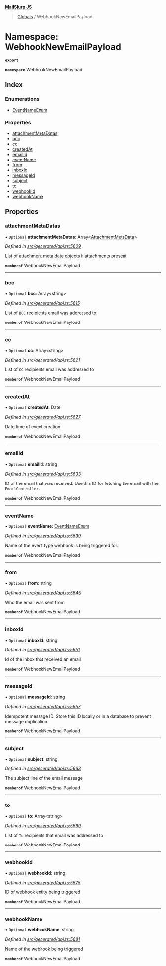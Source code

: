 **[MailSlurp JS](../README.md)**

> [Globals](../README.md) / WebhookNewEmailPayload

# Namespace: WebhookNewEmailPayload

**`export`** 

**`namespace`** WebhookNewEmailPayload

## Index

### Enumerations

* [EventNameEnum](../enums/webhooknewemailpayload.eventnameenum.md)

### Properties

* [attachmentMetaDatas](webhooknewemailpayload.md#attachmentmetadatas)
* [bcc](webhooknewemailpayload.md#bcc)
* [cc](webhooknewemailpayload.md#cc)
* [createdAt](webhooknewemailpayload.md#createdat)
* [emailId](webhooknewemailpayload.md#emailid)
* [eventName](webhooknewemailpayload.md#eventname)
* [from](webhooknewemailpayload.md#from)
* [inboxId](webhooknewemailpayload.md#inboxid)
* [messageId](webhooknewemailpayload.md#messageid)
* [subject](webhooknewemailpayload.md#subject)
* [to](webhooknewemailpayload.md#to)
* [webhookId](webhooknewemailpayload.md#webhookid)
* [webhookName](webhooknewemailpayload.md#webhookname)

## Properties

### attachmentMetaDatas

• `Optional` **attachmentMetaDatas**: Array\<[AttachmentMetaData](../interfaces/attachmentmetadata.md)>

*Defined in [src/generated/api.ts:5609](https://github.com/mailslurp/mailslurp-client/blob/b27590b/src/generated/api.ts#L5609)*

List of attachment meta data objects if attachments present

**`memberof`** WebhookNewEmailPayload

___

### bcc

• `Optional` **bcc**: Array\<string>

*Defined in [src/generated/api.ts:5615](https://github.com/mailslurp/mailslurp-client/blob/b27590b/src/generated/api.ts#L5615)*

List of `BCC` recipients email was addressed to

**`memberof`** WebhookNewEmailPayload

___

### cc

• `Optional` **cc**: Array\<string>

*Defined in [src/generated/api.ts:5621](https://github.com/mailslurp/mailslurp-client/blob/b27590b/src/generated/api.ts#L5621)*

List of `CC` recipients email was addressed to

**`memberof`** WebhookNewEmailPayload

___

### createdAt

• `Optional` **createdAt**: Date

*Defined in [src/generated/api.ts:5627](https://github.com/mailslurp/mailslurp-client/blob/b27590b/src/generated/api.ts#L5627)*

Date time of event creation

**`memberof`** WebhookNewEmailPayload

___

### emailId

• `Optional` **emailId**: string

*Defined in [src/generated/api.ts:5633](https://github.com/mailslurp/mailslurp-client/blob/b27590b/src/generated/api.ts#L5633)*

ID of the email that was received. Use this ID for fetching the email with the `EmailController`.

**`memberof`** WebhookNewEmailPayload

___

### eventName

• `Optional` **eventName**: [EventNameEnum](../enums/webhooknewemailpayload.eventnameenum.md)

*Defined in [src/generated/api.ts:5639](https://github.com/mailslurp/mailslurp-client/blob/b27590b/src/generated/api.ts#L5639)*

Name of the event type webhook is being triggered for.

**`memberof`** WebhookNewEmailPayload

___

### from

• `Optional` **from**: string

*Defined in [src/generated/api.ts:5645](https://github.com/mailslurp/mailslurp-client/blob/b27590b/src/generated/api.ts#L5645)*

Who the email was sent from

**`memberof`** WebhookNewEmailPayload

___

### inboxId

• `Optional` **inboxId**: string

*Defined in [src/generated/api.ts:5651](https://github.com/mailslurp/mailslurp-client/blob/b27590b/src/generated/api.ts#L5651)*

Id of the inbox that received an email

**`memberof`** WebhookNewEmailPayload

___

### messageId

• `Optional` **messageId**: string

*Defined in [src/generated/api.ts:5657](https://github.com/mailslurp/mailslurp-client/blob/b27590b/src/generated/api.ts#L5657)*

Idempotent message ID. Store this ID locally or in a database to prevent message duplication.

**`memberof`** WebhookNewEmailPayload

___

### subject

• `Optional` **subject**: string

*Defined in [src/generated/api.ts:5663](https://github.com/mailslurp/mailslurp-client/blob/b27590b/src/generated/api.ts#L5663)*

The subject line of the email message

**`memberof`** WebhookNewEmailPayload

___

### to

• `Optional` **to**: Array\<string>

*Defined in [src/generated/api.ts:5669](https://github.com/mailslurp/mailslurp-client/blob/b27590b/src/generated/api.ts#L5669)*

List of `To` recipients that email was addressed to

**`memberof`** WebhookNewEmailPayload

___

### webhookId

• `Optional` **webhookId**: string

*Defined in [src/generated/api.ts:5675](https://github.com/mailslurp/mailslurp-client/blob/b27590b/src/generated/api.ts#L5675)*

ID of webhook entity being triggered

**`memberof`** WebhookNewEmailPayload

___

### webhookName

• `Optional` **webhookName**: string

*Defined in [src/generated/api.ts:5681](https://github.com/mailslurp/mailslurp-client/blob/b27590b/src/generated/api.ts#L5681)*

Name of the webhook being triggered

**`memberof`** WebhookNewEmailPayload
